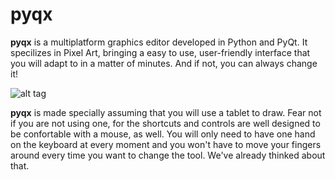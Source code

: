 pyqx
====

**pyqx** is a multiplatform graphics editor developed in Python and PyQt. It specilizes in Pixel Art, bringing a easy to use, user-friendly interface that you will adapt to in a matter of minutes. And if not, you can always change it! 

![alt tag](https://raw.github.com/MikiLoz92/pyqx/master/images/screenshots/mainwindow.png)

**pyqx** is made specially assuming that you will use a tablet to draw. Fear not if you are not using one, for the shortcuts and controls are well designed to be confortable with a mouse, as well. You will only need to have one hand on the keyboard at every moment and you won't have to move your fingers around every time you want to change the tool. We've already thinked about that.
